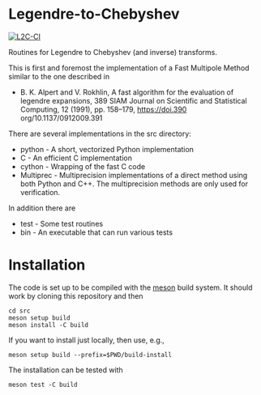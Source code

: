 # Legendre-to-Chebyshev

[![L2C-CI](https://github.com/spectralDNS/Legendre-to-Chebyshev/actions/workflows/l2c.yml/badge.svg)](https://github.com/spectralDNS/Legendre-to-Chebyshev/actions/workflows/l2c.yml)

Routines for Legendre to Chebyshev (and inverse) transforms.

This is first and foremost the implementation of a Fast Multipole Method similar to the one described in

  * B. K. Alpert and V. Rokhlin, A fast algorithm for the evaluation of legendre expansions, 389 SIAM Journal on Scientific and Statistical Computing, 12 (1991), pp. 158–179, https://doi.390 org/10.1137/0912009.391

There are several implementations in the src directory:
  * python - A short, vectorized Python implementation
  * C - An efficient C implementation
  * cython - Wrapping of the fast C code
  * Multiprec - Multiprecision implementations of a direct method using both Python and C++. The multiprecision methods are only used for verification.

In addition there are
  * test - Some test routines
  * bin - An executable that can run various tests

# Installation
The code is set up to be compiled with the [meson](https://mesonbuild.com) build system. It should work by cloning this repository and then 

    cd src
    meson setup build 
    meson install -C build
  
If you want to install just locally, then use, e.g.,

    meson setup build --prefix=$PWD/build-install

The installation can be tested with

    meson test -C build
    
